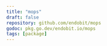 ```yaml
---
title: "mops"
draft: false
repository: github.com/endobit/mops
godoc: pkg.go.dev/endobit.io/mops
tags: [package]
---
```

